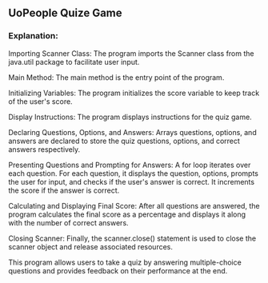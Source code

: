 ## UoPeople Quize Game


### Explanation:

Importing Scanner Class: The program imports the Scanner class from the java.util package to facilitate user input.

Main Method: The main method is the entry point of the program.

Initializing Variables: The program initializes the score variable to keep track of the user's score.

Display Instructions: The program displays instructions for the quiz game.

Declaring Questions, Options, and Answers: Arrays questions, options, and answers are declared to store the quiz questions, options, and correct answers respectively.

Presenting Questions and Prompting for Answers: A for loop iterates over each question. For each question, it displays the question, options, prompts the user for input, and checks if the user's answer is correct. It increments the score if the answer is correct.

Calculating and Displaying Final Score: After all questions are answered, the program calculates the final score as a percentage and displays it along with the number of correct answers.

Closing Scanner: Finally, the scanner.close() statement is used to close the scanner object and release associated resources.

This program allows users to take a quiz by answering multiple-choice questions and provides feedback on their performance at the end.



